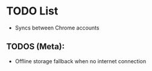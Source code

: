 TODO List
=========


- Syncs between Chrome accounts


TODOS (Meta):
-------------

- Offline storage fallback when no internet connection